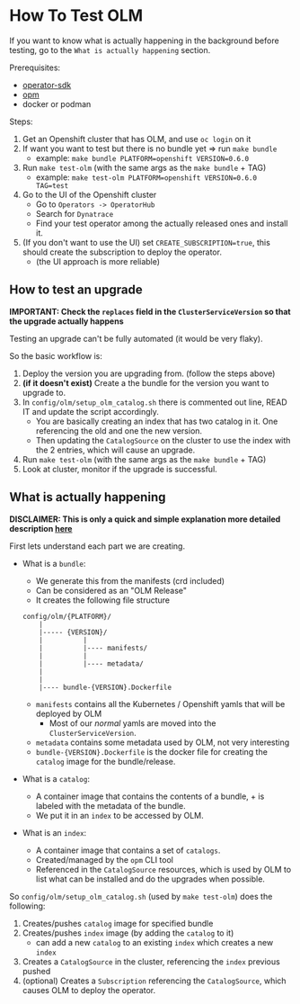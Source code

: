 # How To Test OLM

If you want to know what is actually happening in the background before testing, go to the `What is actually happening` section.

Prerequisites:
- [operator-sdk](https://sdk.operatorframework.io/docs/installation/)
- [opm](https://docs.openshift.com/container-platform/4.6/cli_reference/opm-cli.html)
- docker or podman


Steps:
1. Get an Openshift cluster that has OLM, and use `oc login` on it
2. If want you want to test but there is no bundle yet => run `make bundle`
   - example: `make bundle PLATFORM=openshift VERSION=0.6.0`
3. Run `make test-olm` (with the same args as the `make bundle` + TAG)
   - example: `make test-olm PLATFORM=openshift VERSION=0.6.0 TAG=test`
4. Go to the UI of the Openshift cluster
   - Go to `Operators -> OperatorHub`
   - Search for `Dynatrace`
   - Find your test operator among the actually released ones and install it.
5. (If you don't want to use the UI) set `CREATE_SUBSCRIPTION=true`, this should create the subscription to deploy the operator.
   - (the UI approach is more reliable)

## How to test an upgrade
**IMPORTANT: Check the `replaces` field in the `ClusterServiceVersion` so that the upgrade actually happens**

Testing an upgrade can't be fully automated (it would be very flaky).

So the basic workflow is:
1. Deploy the version you are upgrading from. (follow the steps above)
2. **(if it doesn't exist)** Create a the bundle for the version you want to upgrade to.
3. In `config/olm/setup_olm_catalog.sh` there is commented out line, READ IT and update the script accordingly.
   - You are basically creating an index that has two catalog in it. One referencing the old and one the new version.
   - Then updating the `CatalogSource` on the cluster to use the index with the 2 entries, which will cause an upgrade.
4. Run `make test-olm` (with the same args as the `make bundle` + TAG)
5. Look at cluster, monitor if the upgrade is successful.


## What is actually happening
**DISCLAIMER: This is only a quick and simple explanation more detailed description [here](https://olm.operatorframework.io/docs/tasks/creating-a-catalog/)**

First lets understand each part we are creating.

- What is a `bundle`:
  - We generate this from the manifests (crd included)
  - Can be considered as an "OLM Release"
  - It creates the following file structure
  ```
  config/olm/{PLATFORM}/
      |
      |----- {VERSION}/
      |          |
      |          |---- manifests/
      |          |
      |          |---- metadata/
      |
      |
      |---- bundle-{VERSION}.Dockerfile
  ```
   - `manifests` contains all the Kubernetes / Openshift yamls that will be deployed by OLM
      - Most of our *normal* yamls are moved into the `ClusterServiceVersion`.
   - `metadata` contains some metadata used by OLM, not very interesting
   - `bundle-{VERSION}.Dockerfile` is the docker file for creating the `catalog` image for the bundle/release.

- What is a `catalog`:
  - A container image that contains the contents of a bundle, + is labeled with the metadata of the bundle.
  - We put it in an `index` to be accessed by OLM.

- What is an `index`:
  - A container image that contains a set of `catalogs`.
  - Created/managed by the `opm` CLI tool
  - Referenced in the `CatalogSource` resources, which is used by OLM to list what can be installed and do the upgrades when possible.

So `config/olm/setup_olm_catalog.sh` (used by `make test-olm`) does the following:
1. Creates/pushes `catalog` image for specified bundle
2. Creates/pushes `index` image (by adding the `catalog` to it)
   - can add a new `catalog` to an existing `index` which creates a new `index`
3. Creates a `CatalogSource` in the cluster, referencing the `index` previous pushed
4. (optional) Creates a `Subscription` referencing the `CatalogSource`, which causes OLM to deploy the operator.
